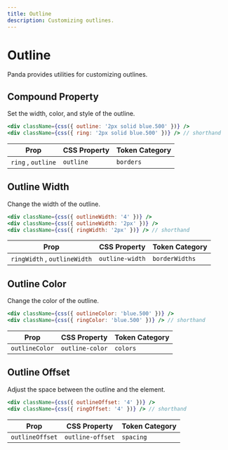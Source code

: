 ```yaml
---
title: Outline
description: Customizing outlines.
---
```


# Outline

Panda provides utilities for customizing outlines.

## Compound Property

Set the width, color, and style of the outline.

```jsx
<div className={css({ outline: '2px solid blue.500' })} />
<div className={css({ ring: '2px solid blue.500' })} /> // shorthand
```

| Prop               | CSS Property | Token Category |
| ------------------ | ------------ | -------------- |
| `ring` , `outline` | `outline`    | `borders`      |

## Outline Width

Change the width of the outline.

```jsx
<div className={css({ outlineWidth: '4' })} />
<div className={css({ outlineWidth: '2px' })} />
<div className={css({ ringWidth: '2px' })} /> // shorthand
```

| Prop                         | CSS Property    | Token Category |
| ---------------------------- | --------------- | -------------- |
| `ringWidth` , `outlineWidth` | `outline-width` | `borderWidths` |

## Outline Color

Change the color of the outline.

```jsx
<div className={css({ outlineColor: 'blue.500' })} />
<div className={css({ ringColor: 'blue.500' })} /> // shorthand
```

| Prop           | CSS Property    | Token Category |
| -------------- | --------------- | -------------- |
| `outlineColor` | `outline-color` | `colors`       |

## Outline Offset

Adjust the space between the outline and the element.

```jsx
<div className={css({ outlineOffset: '4' })} />
<div className={css({ ringOffset: '4' })} /> // shorthand
```

| Prop            | CSS Property     | Token Category |
| --------------- | ---------------- | -------------- |
| `outlineOffset` | `outline-offset` | `spacing`      |
